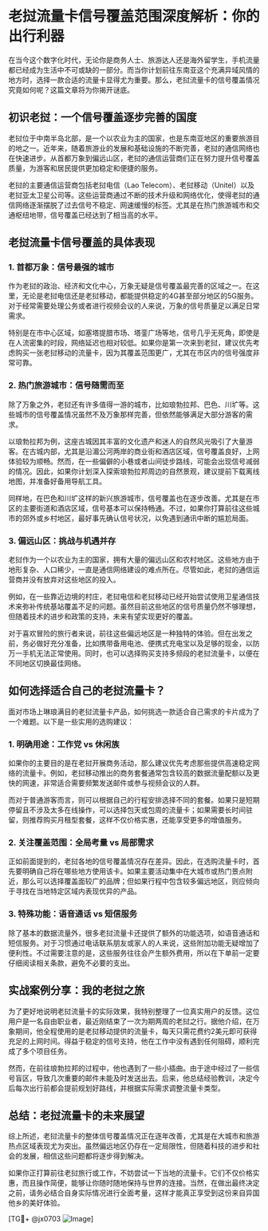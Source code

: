 # 老挝流量卡信号覆盖范围深度解析：你的出行利器

在当今这个数字化时代，无论你是商务人士、旅游达人还是海外留学生，手机流量都已经成为生活中不可或缺的一部分。而当你计划前往东南亚这个充满异域风情的地方时，选择一款合适的流量卡显得尤为重要。那么，老挝流量卡的信号覆盖情况究竟如何呢？这篇文章将为你揭开谜底。

## 初识老挝：一个信号覆盖逐步完善的国度

老挝位于中南半岛北部，是一个以农业为主的国家，也是东南亚地区的重要旅游目的地之一。近年来，随着旅游业的发展和基础设施的不断完善，老挝的通信网络也在快速进步。从首都万象到偏远山区，老挝的通信运营商们正在努力提升信号覆盖质量，为游客和居民提供更加稳定和便捷的服务。

老挝的主要通信运营商包括老挝电信（Lao Telecom）、老挝移动（Unitel）以及老挝亚太卫星公司等。这些运营商通过不断的技术升级和网络优化，使得老挝的通信网络逐渐摆脱了过去信号不稳定、网速缓慢的标签。尤其是在热门旅游城市和交通枢纽地带，信号覆盖已经达到了相当高的水平。

## 老挝流量卡信号覆盖的具体表现

### 1. 首都万象：信号最强的城市

作为老挝的政治、经济和文化中心，万象无疑是信号覆盖最完善的区域之一。在这里，无论是老挝电信还是老挝移动，都能提供稳定的4G甚至部分地区的5G服务。对于经常需要处理公务或者进行视频会议的人来说，万象的信号质量足以满足日常需求。

特别是在市中心区域，如塞塔提腊市场、塔銮广场等地，信号几乎无死角，即使是在人流密集的时段，网络延迟也相对较低。如果你是第一次来到老挝，建议优先考虑购买一张老挝移动的流量卡，因为其覆盖范围更广，尤其在市区内的信号强度非常可靠。

### 2. 热门旅游城市：信号随需而至

除了万象之外，老挝还有许多值得一游的城市，比如琅勃拉邦、巴色、川圹等。这些城市的信号覆盖情况虽然不及万象那样完善，但依然能够满足大部分游客的需求。

以琅勃拉邦为例，这座古城因其丰富的文化遗产和迷人的自然风光吸引了大量游客。在古城内部，尤其是沿湄公河两岸的商业街和酒店区域，信号覆盖良好，上网体验较为顺畅。然而，在一些偏僻的小巷或者山间徒步路线，可能会出现信号减弱的情况。因此，如果你计划深入探索琅勃拉邦周边的自然景观，建议提前下载离线地图，并准备好备用导航工具。

同样地，在巴色和川圹这样的新兴旅游城市，信号覆盖也在逐步改善。尤其是在市区的主要街道和酒店区域，信号基本可以保持畅通。不过，如果你打算前往这些城市的郊外或乡村地区，最好事先确认信号状况，以免遇到通讯中断的尴尬局面。

### 3. 偏远山区：挑战与机遇并存

老挝作为一个以农业为主的国家，拥有大量的偏远山区和农村地区。这些地方由于地形复杂、人口稀少，一直是通信网络建设的难点所在。尽管如此，老挝的通信运营商并没有放弃对这些地区的投入。

例如，在一些靠近边境的村庄，老挝电信和老挝移动已经开始尝试使用卫星通信技术来弥补传统基站覆盖不足的问题。虽然目前这些地区的信号质量仍然不够理想，但随着技术的进步和政策的支持，未来有望实现更好的覆盖。

对于喜欢冒险的旅行者来说，前往这些偏远地区是一种独特的体验。但在出发之前，务必做好充分准备，比如携带备用电池、便携式充电宝以及足够的现金，以防万一手机无法正常使用。同时，也可以选择购买支持多频段的老挝流量卡，以便在不同地区切换最佳网络。

## 如何选择适合自己的老挝流量卡？

面对市场上琳琅满目的老挝流量卡产品，如何挑选一款适合自己需求的卡片成为了一个难题。以下是一些实用的选购建议：

### 1. 明确用途：工作党 vs 休闲族

如果你的主要目的是在老挝开展商务活动，那么建议优先考虑那些提供高速稳定网络的流量卡。例如，老挝移动推出的商务套餐通常包含较高的数据流量配额以及更快的网速，非常适合需要频繁发送邮件或参与视频会议的人群。

而对于普通游客而言，则可以根据自己的行程安排选择不同的套餐。如果只是短期停留且不涉及太多在线操作，可以选择包天或包周的流量卡；如果需要长时间驻留，则推荐购买月租型套餐，这样不仅价格实惠，还能享受更多的增值服务。

### 2. 关注覆盖范围：全局考量 vs 局部需求

正如前面提到的，老挝各地的信号覆盖情况存在差异。因此，在选购流量卡时，首先要明确自己将在哪些地方使用该卡。如果主要活动集中在大城市或热门景点附近，那么可以选择覆盖面较广的品牌；但如果行程中包含较多偏远地区，则应倾向于寻找在当地特定区域内表现优异的产品。

### 3. 特殊功能：语音通话 vs 短信服务

除了基本的数据流量外，很多老挝流量卡还提供了额外的功能选项，如语音通话和短信服务。对于习惯通过电话联系朋友或家人的人来说，这些附加功能无疑增加了便利性。不过需要注意的是，这些服务往往会产生额外费用，所以在下单前一定要仔细阅读相关条款，避免不必要的支出。

## 实战案例分享：我的老挝之旅

为了更好地说明老挝流量卡的实际效果，我特别整理了一位真实用户的反馈。这位用户是一名自由职业者，最近刚结束了一次为期两周的老挝之行。据他介绍，在万象期间，他全程使用的是老挝移动提供的流量卡，每天只需花费约2美元即可获得充足的上网时间。得益于稳定的信号支持，他在工作中没有遇到任何阻碍，顺利完成了多个项目任务。

然而，在前往琅勃拉邦的过程中，他也遇到了一些小插曲。由于途中经过了一些信号盲区，导致几次重要的邮件未能及时发送出去。后来，他总结经验教训，决定今后每次出行前都会提前规划好路线，并根据实际需求调整流量卡类型。

## 总结：老挝流量卡的未来展望

综上所述，老挝流量卡的整体信号覆盖情况正在逐年改善，尤其是在大城市和旅游热点区域表现尤为突出。虽然偏远地区仍存在一定局限性，但随着科技的进步和社会的发展，相信这些问题都将逐步得到解决。

如果你正打算前往老挝旅行或工作，不妨尝试一下当地的流量卡。它们不仅价格实惠，而且操作简便，能够让你随时随地保持与世界的连接。当然，在做出最终决定之前，请务必结合自身实际情况进行全面考量，这样才能真正享受到这份来自异国他乡的美好体验。

[TG💪+ @jx0703 ![Image](https://github.com/user-attachments/assets/dbca1d08-cadb-493c-b0ec-ad6f7a83f270)]